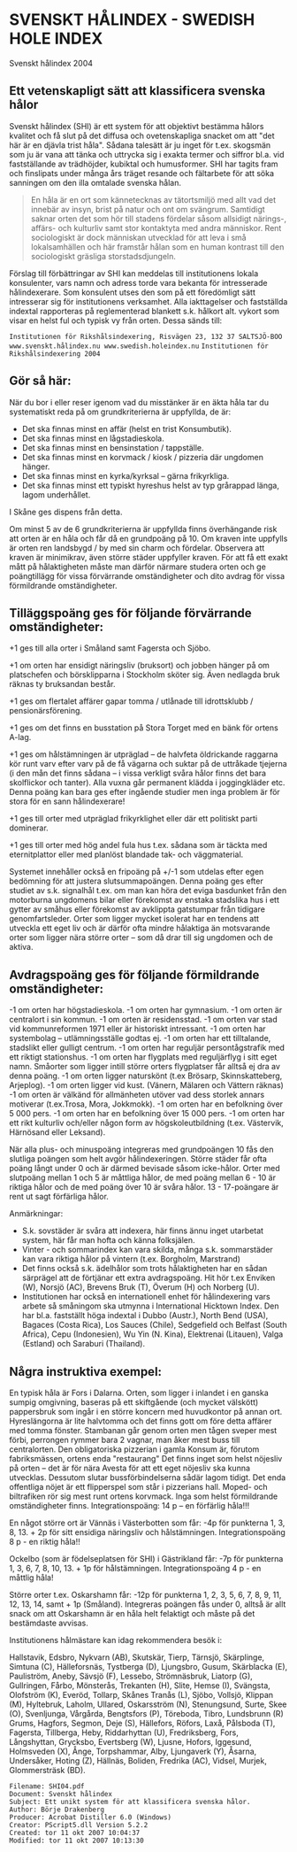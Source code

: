 # SVENSKT HÅLINDEX - SWEDISH HOLE INDEX

Svenskt hålindex 2004


## Ett vetenskapligt sätt att klassificera svenska hålor
Svenskt hålindex (SHI) är ett system för att objektivt bestämma hålors kvalitet och få slut på det diffusa och ovetenskapliga snacket om att "det här är en djävla trist håla". Sådana talesätt är ju inget för t.ex. skogsmän som ju är vana att tänka och uttrycka sig i exakta termer och siffror bl.a. vid fastställande av trädhöjder, kubiktal och humusformer. SHI har tagits fram och finslipats under många års träget resande och fältarbete för att söka sanningen om den illa omtalade svenska hålan.



> En håla är en ort som kännetecknas av tätortsmiljö med allt vad det innebär av insyn, brist på natur och ont om svängrum. Samtidigt saknar orten det som hör till stadens fördelar såsom allsidigt närings-, affärs- och kulturliv samt stor kontaktyta med andra människor. Rent sociologiskt är dock människan utvecklad för att leva i små lokalsamhällen och här framstår hålan som en human kontrast till den sociologiskt gräsliga storstadsdjungeln.



Förslag till förbättringar av SHI kan meddelas till institutionens lokala konsulenter, vars namn och adress torde vara bekanta för intresserade hålindexerare. Som konsulent utses den som på ett föredömligt sätt intresserar sig för institutionens verksamhet.
Alla iakttagelser och fastställda indextal rapporteras på reglementerad blankett s.k. hålkort alt. vykort som visar en helst ful och typisk vy från orten. Dessa sänds till:

`Institutionen för Rikshålsindexering, Risvägen 23, 132 37 SALTSJÖ-BOO`
`www.svenskt.hålindex.nu www.swedish.holeindex.nu`
`Institutionen för Rikshålsindexering 2004`





## Gör så här:

När du bor i eller reser igenom vad du misstänker är en äkta håla tar du systematiskt reda på om grundkriterierna är uppfyllda, de är:
* Det ska finnas minst en affär (helst en trist Konsumbutik).
* Det ska finnas minst en lågstadieskola.
* Det ska finnas minst en bensinstation / tappställe.
* Det ska finnas minst en korvmack / kiosk / pizzeria där ungdomen hänger.
* Det ska finnas minst en kyrka/kyrksal – gärna frikyrkliga.
* Det ska finnas minst ett typiskt hyreshus helst av typ grårappad länga, lagom underhållet.

I Skåne ges dispens från detta.


Om minst 5 av de 6 grundkriterierna är uppfyllda finns överhängande risk att orten är en håla och får då en grundpoäng på 10. Om kraven inte uppfylls är orten ren landsbygd / by med sin charm och fördelar.
Observera att kraven är minimikrav, även större städer uppfyller kraven. För att få ett exakt mått på hålaktigheten måste man därför närmare studera orten och ge poängtillägg för vissa förvärrande omständigheter och dito avdrag för vissa förmildrande omständigheter.


## Tilläggspoäng ges för följande förvärrande omständigheter:

+1 ges till alla orter i Småland samt Fagersta och Sjöbo.

+1 om orten har ensidigt näringsliv (bruksort) och jobben hänger på om platschefen och börsklipparna i Stockholm sköter sig. Även nedlagda bruk räknas ty bruksandan består.

+1 ges om flertalet affärer gapar tomma / utlånade till idrottsklubb / pensionärsförening.

+1 ges om det finns en busstation på Stora Torget med en bänk för ortens A-lag.

+1 ges om hålstämningen är utpräglad – de halvfeta öldrickande raggarna kör runt varv efter varv på de få vägarna och suktar på de uttråkade tjejerna (i den mån det finns sådana – i vissa verkligt svåra hålor finns det bara skolflickor och tanter). Alla vuxna går permanent klädda i joggingkläder etc. Denna poäng kan bara ges efter ingående studier men inga problem är för stora för en sann hålindexerare!

+1 ges till orter med utpräglad frikyrklighet eller där ett politiskt parti dominerar.

+1 ges till orter med hög andel fula hus t.ex. sådana som är täckta med eternitplattor eller med planlöst blandade tak- och väggmaterial.

Systemet innehåller också en fripoäng på +/-1 som utdelas efter egen bedömning för att justera slutsummapoängen. Denna poäng ges efter studiet av s.k. signalhål t.ex. om man kan höra det eviga basdunket från den motorburna ungdomens bilar eller förekomst av enstaka stadslika hus i ett gytter av småhus eller förekomst av avklippta gatstumpar från tidigare genomfartsleder. Orter som ligger mycket isolerat har en tendens att utveckla ett eget liv och är därför ofta mindre hålaktiga än motsvarande orter som ligger nära större orter – som då drar till sig ungdomen och de aktiva.



## Avdragspoäng ges för följande förmildrande omständigheter:

-1 om orten har högstadieskola.
-1 om orten har gymnasium.
-1 om orten är centralort i sin kommun.
-1 om orten är residensstad.
-1 om orten var stad vid kommunreformen 1971 eller är historiskt intressant.
-1 om orten har systembolag – utlämningsställe godtas ej.
-1 om orten har ett tilltalande, stadslikt eller gulligt centrum.
-1 om orten har reguljär persontågstrafik med ett riktigt stationshus.
-1 om orten har flygplats med reguljärflyg i sitt eget namn. Småorter som ligger intill större orters flygplatser får alltså ej dra av denna poäng.
-1 om orten ligger naturskönt (t.ex Brösarp, Skinnskatteberg, Arjeplog).
-1 om orten ligger vid kust. (Vänern, Mälaren och Vättern räknas)
-1 om orten är välkänd för allmänheten utöver vad dess storlek annars motiverar (t.ex.Trosa, Mora, Jokkmokk).
-1 om orten har en befolkning över 5 000 pers.
-1 om orten har en befolkning över 15 000 pers.
-1 om orten har ett rikt kulturliv och/eller någon form av högskoleutbildning (t.ex. Västervik, Härnösand eller Leksand).


När alla plus- och minuspoäng integreras med grundpoängen 10 fås den slutliga poängen som helt avgör hålindexeringen. Större städer får ofta poäng långt under 0 och är därmed bevisade såsom icke-hålor. Orter med slutpoäng mellan 1 och 5 är måttliga hålor, de med poäng mellan 6 - 10 är riktiga hålor och de med poäng över 10 är svåra hålor. 13 - 17-poängare är rent ut sagt förfärliga hålor.



Anmärkningar:

* S.k. sovstäder är svåra att indexera, här finns ännu inget utarbetat system, här får man hofta och känna folksjälen.
* Vinter - och sommarindex kan vara skilda, många s.k. sommarstäder kan vara riktiga hålor på vintern (t.ex. Borgholm, Marstrand)
* Det finns också s.k. ädelhålor som trots hålaktigheten har en sådan särprägel att de förtjänar ett extra avdragspoäng. Hit hör t.ex Enviken (W), Norsjö (AC), Brevens Bruk (T), Överum (H) och Norberg (U).
* Institutionen har också en internationell enhet för hålindexering vars arbete så småningom ska utmynna i International Hicktown Index. Den har bl.a. fastställt höga indextal i Dubbo (Austr.), North Bend (USA), Bagaces (Costa Rica), Los Sauces (Chile), Sedgefield och Belfast (South Africa), Cepu (Indonesien), Wu Yin (N. Kina), Elektrenai (Litauen), Valga (Estland) och Saraburi (Thailand).



## Några instruktiva exempel:

En typisk håla är Fors i Dalarna. Orten, som ligger i inlandet i en ganska sumpig omgivning, baseras på ett skiftgående (och mycket välskött) pappersbruk som ingår i en större koncern med huvudkontor på annan ort. Hyreslängorna är lite halvtomma och det finns gott om före detta affärer med tomma fönster. Stambanan går genom orten men tågen sveper mest förbi, perrongen rymmer bara 2 vagnar, man åker mest buss till centralorten. Den obligatoriska pizzerian i gamla Konsum är, förutom fabriksmässen, ortens enda "restaurang" Det finns inget som helst nöjesliv på orten – det är för nära Avesta för att ett eget nöjesliv ska kunna utvecklas. Dessutom slutar bussförbindelserna sådär lagom tidigt. Det enda offentliga nöjet är ett flipperspel som står i pizzerians hall. Moped- och biltrafiken rör sig mest runt ortens korvmack. Inga som helst förmildrande omständigheter finns. Integrationspoäng: 14 p – en förfärlig håla!!!


En något större ort är Vännäs i Västerbotten som får:
-4p för punkterna 1, 3, 8, 13. + 2p för sitt ensidiga näringsliv och hålstämningen. Integrationspoäng 8 p - en riktig håla!!

Ockelbo (som är födelseplatsen för SHI) i Gästrikland får:
-7p för punkterna 1, 3, 6, 7, 8, 10, 13. + 1p för hålstämningen. Integrationspoäng 4 p - en måttlig håla!

Större orter t.ex. Oskarshamn får:
-12p för punkterna 1, 2, 3, 5, 6, 7, 8, 9, 11, 12, 13, 14, samt + 1p (Småland). Integreras poängen fås under 0, alltså är allt snack om att Oskarshamn är en håla helt felaktigt och måste på det bestämdaste avvisas.



Institutionens hålmästare kan idag rekommendera besök i:

Hallstavik, Edsbro, Nykvarn (AB), Skutskär, Tierp, Tärnsjö, Skärplinge, Simtuna (C), Hälleforsnäs, Tystberga (D), Ljungsbro, Gusum, Skärblacka (E), Pauliström, Aneby, Sävsjö (F), Lessebo, Strömnäsbruk, Liatorp (G), Gullringen, Fårbo, Mönsterås, Trekanten (H), Slite, Hemse (I), Svängsta, Olofström (K), Everöd, Tollarp, Skånes Tranås (L), Sjöbo, Vollsjö, Klippan (M), Hyltebruk, Laholm, Ullared, Oskarsström (N), Stenungsund, Surte, Skee (O), Svenljunga, Vårgårda, Bengtsfors (P), Töreboda, Tibro, Lundsbrunn (R) Grums, Hagfors, Segmon, Deje (S), Hällefors, Röfors, Laxå, Pålsboda (T), Fagersta, Tillberga, Heby, Riddarhyttan (U), Fredriksberg, Fors, Långshyttan, Grycksbo, Evertsberg (W), Ljusne, Hofors, Iggesund, Holmsveden (X), Ånge, Torpshammar, Alby, Ljungaverk (Y), Åsarna, Undersåker, Hoting (Z), Hällnäs, Boliden, Fredrika (AC), Vidsel, Murjek, Glommersträsk (BD).



```
Filename: SHI04.pdf
Document: Svenskt hålindex
Subject: Ett unikt system för att klassificera svenska hålor.
Author: Börje Drakenberg
Producer: Acrobat Distiller 6.0 (Windows)
Creator: PScript5.dll Version 5.2.2
Created: tor 11 okt 2007 10:04:37
Modified: tor 11 okt 2007 10:13:30
```
